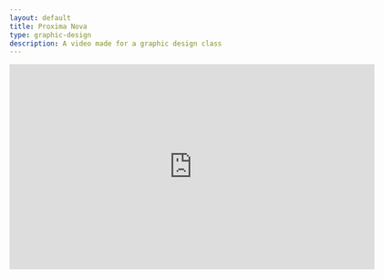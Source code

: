 ```yaml
---
layout: default 
title: Proxima Nova
type: graphic-design
description: A video made for a graphic design class
---
```


<div class="center-image"> 
<iframe src="https://player.vimeo.com/video/156522618" width="640" height="360" frameborder="0" webkitallowfullscreen mozallowfullscreen allowfullscreen></iframe>
</div> <div class="text-content">

